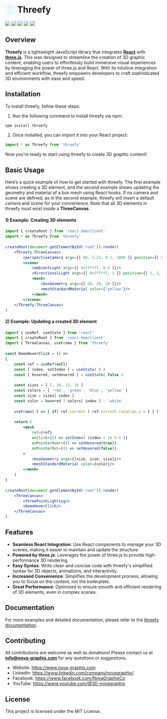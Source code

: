 <h1>
<img src='./dist/threefy.svg'
    style='position: relative; top: 7px; padding: 0px; filter: brightness(5) sepia(1) hue-rotate(180deg) saturate(6)' 
    alt='threefy-logo' width='32' height='32'/>
Threefy
</h1>

![](https://img.shields.io/badge/minzipped_size-43.7KB-blue)
![](https://img.shields.io/badge/npm-v1.0.4-yellow)
![](https://img.shields.io/badge/react-18.2.0-red)
![](https://img.shields.io/badge/three.js-r169-green)
![](https://img.shields.io/badge/license-mit-white)

## Overview
**Threefy** is a lightweight JavaScript library that integrates [**React**](https://react.dev/) with [**three.js**](https://threejs.org/). This was designed to streamline the creation of 3D graphic content, enabling users to effortlessly build immersive visual experiences by leveraging the power of three.js and React. With its intuitive integration and efficient workflow, threefy empowers developers to craft sophisticated 3D environments with ease and speed.

## Installation
To install threefy, follow these steps:
1. Run the following command to install threefy via npm:
```sh
npm install threefy
```
2. Once installed, you can import it into your React project:
```js
import * as Threefy from 'threefy'
```
Now you’re ready to start using threefy to create 3D graphic content!

## Basic Usage

Here’s a quick example of how to get started with threefy. The first example shows creating a 3D element, and the second example shows updating the geometry and material of a box mesh using React hooks. If no camera and scene are defined, as in the second example, threefy will insert a default camera and scene for your convenience. Note that all 3D elements in threefy must exist inside a **ThreeCanvas**.

#### 1) Example: Creating 3D elements
```jsx
import { createRoot } from 'react-dom/client'
import * as Threefy from 'threefy'

createRoot(document.getElementById('root')).render(
    <Threefy.ThreeCanvas>
        <perspectiveCamera args={[ 60, 1.23, 0.1, 1000 ]} position={[ 0, 0, 50 ]}/>
        <scene>
            <ambientLight args={[ 0xffffff, 0.5 ]}/>
            <directionalLight args={[ 0xffffff, 1 ]} position={[ 1, 2, 3 ]}/>
            <mesh>
                <boxGeometry args={[ 20, 20, 20 ]}/>
                <meshStandardMaterial color={'yellow'}/>
            </mesh>
        </scene>
    </Threefy.ThreeCanvas>
)
```
#### 2) Example: Updating a created 3D element
```jsx
import { useRef, useState } from 'react'
import { createRoot } from 'react-dom/client'
import { ThreeCanvas, useFrame } from 'threefy'

const DemoHoverClick = () =>
{
    const ref = useRef(null)
    const [ index, setIndex ] = useState( 0 )
    const [ hovered, setHovered ] = useState( false )

    const sizes = [ 7, 10, 13, 16 ]
    const colors = [ 'red', 'green', 'blue', 'yellow' ]
    const size = sizes[ index ]
    const color = hovered ? colors[ index ] : 'white'

    useFrame( t => { if( ref.current ) ref.current.rotation.y = t } )

    return (
        <mesh
            ref={ref}
            onClick={() => setIndex( (index + 1) % 4 )}
            onPointerOver={() => setHovered(true)}
            onPointerOut={() => setHovered(false)}
        >
            <boxGeometry args={[size, size, size]}/>
            <meshStandardMaterial color={color}/>
        </mesh>
    )
}

createRoot(document.getElementById('root')).render(
    <ThreeCanvas>
        <threePointLighting/>
        <DemoHoverClick/>
    </ThreeCanvas>
)
```

## Features
- **Seamless React Integration**: Use React components to manage your 3D scenes, making it easier to maintain and update the structure.
- **Powered by three.js**: Leverages the power of three.js to provide high-performance 3D rendering.
- **Easy Syntax**: Write clean and concise code with threefy's simplified syntax for 3D objects, animations, and interactivity.
- **Increased Convenience**: Simplifies the development process, allowing you to focus on the content, not the boilerplate.
- **Great Performance**: Optimized to ensure smooth and efficient rendering of 3D elements, even in complex scenes.

## Documentation
For more examples and detailed documentation, please refer to the [threefy documentation](https://nova-graphix.gitbook.io/threefy).

## Contributing
All contributions are welcome as well as donations! Please contact us at **info@nova-graphix.com** for any questions or suggestions.
- Website: https://www.nova-graphix.com
- LinkedIn: https://www.linkedin.com/company/novagraphix/
- Facebook: https://www.facebook.com/NovaGraphixCo
- YouTube: https://www.youtube.com/@3D-novagraphix

## License
This project is licensed under the MIT License.
